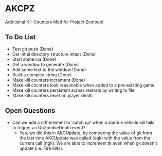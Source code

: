 # AKCPZ
Additional Kill Counters Mod for Project Zomboid

## To Do List
* Test git push (Done)
* Get intial directory structure intact (Done)
* Start some lua (Done)
* Get a window to generate (Done)
* Add some text to the window (Done)
* Build a complex string (Done)
* Make kill counters increment (Done)
* Make kill counters look reasonable when added to a pre-existing game
* Make kill counters persistent across restarts by writing to file
* Make kill counters reset on player death

## Open Questions
* Can we add a diff element to 'catch up' when a zombie vehicle kill fails to trigger an OnZombieDeath event?
  * Yes, we did this in AKCUpdate, by comparing the value of gk from the last time AKCUpdate was called (ogk) with the value from the current call (ngk). We are able to increment tk even when gk doesn't update (i.e. Fire Kills).
